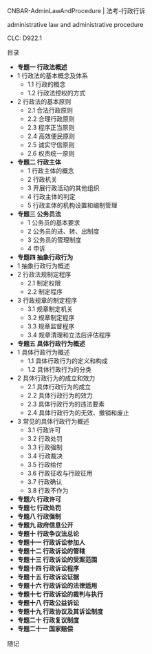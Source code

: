CNBAR-AdminLawAndProcedure | 法考-行政行诉

administrative law and administrative procedure

CLC: D922.1

目录

- **专题一 行政法概述**
- 1 行政法的基本概念及体系
    - 1.1 行政的概念
    - 1.2 行政法控权的方式
- 2 行政法的基本原则
    - 2.1 合法行政原则
    - 2.2 合理行政原则
    - 2.3 程序正当原则
    - 2.4 高效便民原则
    - 2.5 诚实守信原则
    - 2.6 权责统一原则
- **专题二 行政主体**
    - 1 行政主体的概念
    - 2 行政机关
    - 3 开展行政活动的其他组织
    - 4 行政主体的判定
    - 5 行政主体的机构设置和编制管理
- **专题三 公务员法**
    - 1 公务员的基本要求
    - 2 公务员的进、转、出制度
    - 3 公务员的管理制度
    - 4 申诉
- **专题四 抽象行政行为**
- 1 抽象行政行为概述
- 2 行政法规制定程序
    - 2.1 制定权限
    - 2.2 制定程序
- 3 行政规章的制定程序
    - 3.1 规章制定机关
    - 3.2 规章制定程序
    - 3.3 规章监督程序
    - 3.4 规章清理和立法后评估程序
- **专题五 具体行政行为概述**
- 1 具体行政行为概述
    - 1.1 具体行政行为的定义和构成
    - 1.2 具体行政行为的分类
- 2 具体行政行为的成立和效力
    - 2.1 具体行政行为的成立
    - 2.2 具体行政行为的效力
    - 2.3 具体行政行为的违法要素
    - 2.4 具体行政行为的无效、撤销和废止
- 3 常见的具体行政行为概述
    - 3.1 行政许可
    - 3.2 行政处罚
    - 3.3 行政强制
    - 3.4 行政裁决
    - 3.5 行政给付
    - 3.6 行政征收与行政征用
    - 3.7 行政确认
    - 3.8 行政不作为
- **专题六 行政许可**
- **专题七 行政处罚**
- **专题八 行政强制**
- **专题九 政府信息公开**
- **专题十 行政争议法总论**
- **专题十一 行政诉讼参加人**
- **专题十二 行政诉讼的管辖**
- **专题十三 行政诉讼的受案范围**
- **专题十四 行政诉讼程序**
- **专题十五 行政诉讼证据**
- **专题十六 行政诉讼的法律适用**
- **专题十七 行政诉讼的裁判与执行**
- **专题十八 行政公益诉讼**
- **专题十九 行政协议及其诉讼制度**
- **专题二十 行政复议制度**
- **专题二十一 国家赔偿**

随记